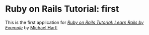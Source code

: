 # Ruby on Rails Tutorial: first

This is the first application for [*Ruby on Rails Tutorial: Learn Rails by Example*](http://railstutorial.org/) by [Michael Hartl](http://michaelhartl.com/)
